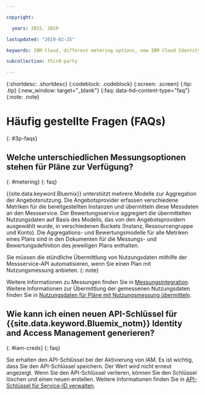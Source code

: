 ```yaml
---

copyright:

  years: 2015, 2019

lastupdated: "2019-02-25"

keywords: IBM Cloud, different metering options, new IBM Cloud Identity, faqs 

subcollection: third-party

---
```


{:shortdesc: .shortdesc}
{:codeblock: .codeblock}
{:screen: .screen}
{:tip: .tip}
{:new_window: target="_blank"}
{:faq: data-hd-content-type="faq"}
{:note: .note}

# Häufig gestellte Fragen (FAQs)
{: #3p-faqs}

## Welche unterschiedlichen Messungsoptionen stehen für Pläne zur Verfügung?
{: #metering}
{: faq}

{{site.data.keyword.Bluemix}} unterstützt mehrere Modelle zur Aggregation der Angebotsnutzung. Die Angebotsprovider erfassen verschiedene Metriken für die bereitgestellten Instanzen und übermitteln diese Messdaten an den Messservice. Der Bewertungsservice aggregiert die übermittelten Nutzungsdaten auf Basis des Modells, das von den Angebotsprovidern ausgewählt wurde, in verschiedenen Buckets (Instanz, Ressourcengruppe und Konto). Die Aggregations- und Bewertungsmodelle für alle Metriken eines Plans sind in den Dokumenten für die Messungs- und Bewertungsdefinition des jeweiligen Plans enthalten.

Sie müssen die stündliche Übermittlung von Nutzungsdaten mithilfe der Messservice-API automatisieren, wenn Sie einen Plan mit Nutzungsmessung anbieten.
{: note}

Weitere Informationen zu Messungen finden Sie in [Messungsintegration](/docs/third-party?topic=third-party-meteringintera#meteringintera). Weitere Informationen zur Übermittlung der gemessenen Nutzungsdaten finden Sie in [Nutzungsdaten für Pläne mit Nutzungsmessung übermitteln](/docs/third-party?topic=third-party-submitusage#submitusage).

## Wie kann ich einen neuen API-Schlüssel für {{site.data.keyword.Bluemix_notm}} Identity and Access Management generieren?
{: #iam-creds}
{: faq}

Sie erhalten den API-Schlüssel bei der Aktivierung von IAM. Es ist wichtig, dass Sie den API-Schlüssel speichern. Der Wert wird nicht erneut angezeigt. Wenn Sie den API-Schlüssel verlieren, können Sie den Schlüssel löschen und einen neuen erstellen. Weitere Informationen finden Sie in [API-Schlüssel für Service-ID verwalten](/docs/iam?topic=iam-serviceidapikeys#serviceidapikeys). 


